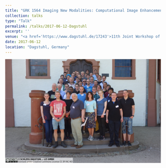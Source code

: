 ```yaml
---
title: "GRK 1564 Imaging New Modalities: Computational Image Enhancement Framework on 3-D Imaging System"
collection: talks
type: "Talk"
permalink: /talks/2017-06-12-Dagstuhl
excerpt: ''
venue: "<a href='https://www.dagstuhl.de/17243'>11th Joint Workshop of German Research Training Groups in Computer Science</a>"
date: 2017-06-12
location: "Dagstuhl, Germany"
---
```


<picture>
  <img src="/images/talks/2017-06-12-Dagstuhl.jpg" width="600">
</picture>
